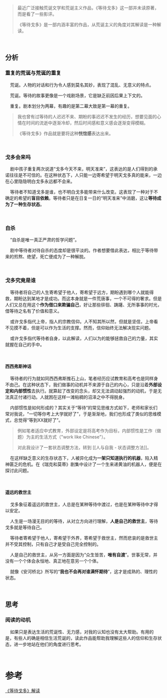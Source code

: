 > 最近广泛接触荒诞文学和荒诞主义作品，《等待戈多》这一部并未读原著，而是看了一些影评。
> 
> 《等待戈多》是一部内涵丰富的作品，从荒诞主义的角度对其解读是一种解读。

    

## 分析

### 重复的荒诞与荒诞的重复

    荒诞。人物的对话和行为令人感到莫名其妙，表现了混乱、无意义的特点。

    荒诞。等待的故事更像是一个戏剧场景，它是缺乏前因后果上下文的。

    重复。剧本划分为两幕，有趣的是第二幕大致是第一幕的重复。

> 我也曾有过等待的人迟迟不来、期盼的事迟迟不发生的经历，想要见面的心情在时间的流逝中逐渐冷却，然后时间感和意义感会逐渐变得模糊。
> 
> 《等待戈多》作品就是要将这种**恍惚感**表达出来。

    

### 戈多会来吗

    剧中孩子重复两次说道“戈多今天不来，明天准来”，这表达的是人们得到的承诺往往是不可信的。在这种状态下，人只能一边寄希望于明天戈多真的能来，一边在心里隐隐明白戈多永远都不会来。

    等待者不知道戈多是谁，也不明白戈多能带来什么改变。这表现了一种对于不确定的希望的**盲目依赖**。等待者只是在日复一日的“明天准来”中消磨，这让**等待成为了一种生存状态**。

    

### 自杀

    “自杀是唯一真正严肃的哲学问题”。

    剧中等待者对待自杀的态度却是很平淡的。作者想要借此表达，相比于等待带来的煎熬、绝望，死亡便成为了一种解脱。

    

### 戈多究竟是谁

    等待者将自己的人生寄希望于他人，寄希望于远方，期盼遇到哪个人就能得救，期盼达到某地才是成功。而这本身就是一件荒唐事，一个不可得的奢求。但是人们又总在用这个**作为借口来欺骗自己**，好让那些徘徊、踌躇、无所事事的时光，借等待之名有了价值和意义。

    或许戈多指代上帝，指人的宗教信仰。人不知其所以然，但就是坚信，上帝看不见摸不着，但是可以作为生活的支撑。然而，信仰始终无法解决现实问题。

    或许戈多指代等待者自身，以此解读，人们以为的能够拯救自己的力量，其实就握在自己的手中。

    

#### 西西弗斯神话

    等待者的行为就如同西西弗斯推石上山，笔者经历应试教育和高考也是同样身不由己。在这种状态下，我们做事的动机并不来源于自己的内心，只是沿着**外部设定和内部惯性**去执行。就算起了改变的念头，却又无法调动起强烈的动机，于是无法真正付诸行动。人就困在这样一滩粘稠的沼泽之中不得脱身。

    内部惯性是如何形成的？其实关于“等待”的常见思维方式如下，老师和家长们常对我说，“一切等你考上大学就好了”，于是渐渐地，我们也形成了类似的思维模式，总觉得“等到XX就好了”。

> 例如笔者适应中式教育，外部设定是将高考作为目标，内部惯性是工作（做题）为主的生活方式（"work like Chinese"）。
> 
> 对此我设计了一套状态调整方法，转到 [[人与自我 - 状态调整方法]]。

    在这样缺乏意义的生存状态下，人被异化成为**一架只知道执行的机器**，陷入精神匮乏的危机。在《瑞克和莫蒂》剧集中设计了一个生来递黄油的机器人，便是在探讨此问题。

    

#### 遥远的救世主

    戈多象征着遥远的救世主，人总是在某种等待中渡过，也是在某种等待中才得以安定。

    人生是一场漫无目的的等待，从对立方向进行理解，**人是自己的救世主**，等待戈多就是等待自己。

    等待者寄希望于他人，寄希望于外界，寄希望于救世主，然而悲哀的是救世主并不受其控制，只有自己才是受自己完全控制的。

    人是自己的救世主，从另一方面是因为“众生皆苦，**唯有自渡**”。世事无常，并没有一个个体会永恒地、真正地在意另一个个体。

    就像《安河桥北》所写的“**我也不会再对谁满怀期待**”，这才是成熟的、理性的状态。

    

## 思考

### 阅读的动机

    如果只是表达生活的荒诞性、无力感，对我的认知也没有太大帮助。有用的是，有些人的确是相信生活荒诞的，读此作品能帮助我理解这些人的信仰和生存状态，进一步地站在他们的角度进行思考。

    

# 参考

[《等待戈多》解读](https://zhuanlan.zhihu.com/p/479948074)
